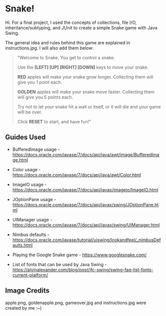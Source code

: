Snake!
=============

Hi. For a final project, I used the concepts of collections, file I/O, inheritance/subtyping, and JUnit to create a simple Snake game with Java Swing.

The general idea and rules behind this game are explained in instructions.jpg. I will also add them below:

> "Welcome to Snake. You get to control a snake.
>
> Use the **[LEFT] [UP] [RIGHT] [DOWN]** keys to move your snake.
>
> **RED** apples will make your snake grow longer.
Collecting them will give you 1 point each.
>
> **GOLDEN** apples will make your snake move faster.
Collecting them will give you 5 points each.
>
> Try not to let your snake hit a wall or itself,
or it will die and your game will be over.
>
> Click **RESET** to start, and have fun!"

Guides Used
---------------

- BufferedImage usage - https://docs.oracle.com/javase/7/docs/api/java/awt/image/BufferedImage.html
- Color usage - https://docs.oracle.com/javase/7/docs/api/java/awt/Color.html
- ImageIO usage - https://docs.oracle.com/javase/7/docs/api/javax/imageio/ImageIO.html
- JOptionPane usage - https://docs.oracle.com/javase/7/docs/api/javax/swing/JOptionPane.html
- UIManager usage - https://docs.oracle.com/javase/7/docs/api/javax/swing/UIManager.html
- Nimbus defaults - https://docs.oracle.com/javase/tutorial/uiswing/lookandfeel/_nimbusDefaults.html

- Playing the Google Snake game - https://www.googlesnake.com/

- List of fonts that can be used by Java Swing - https://alvinalexander.com/blog/post/jfc-swing/swing-faq-list-fonts-current-platform/

Image Credits
---------------

apple.png, goldenapple.png, gameover.jpg and instructions.jpg were created by me :~)
